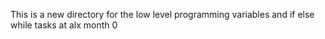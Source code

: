 This is a new directory for the low level programming variables and if else while tasks at alx month 0
